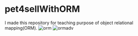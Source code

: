 # pet4sellWithORM
I made this repository for teaching purpose of object relational mapping(ORM).
![orm](https://cloud.githubusercontent.com/assets/23619819/25794278/3b437394-339e-11e7-8bde-357008813e1f.JPG)
![ormadv](https://cloud.githubusercontent.com/assets/23619819/25794286/41423f00-339e-11e7-8ac3-3c5faff1766e.JPG)
